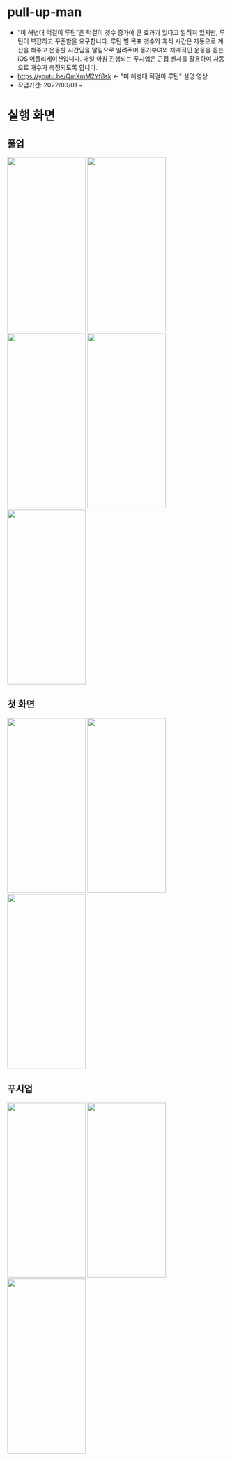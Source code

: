 # pull-up-man
* “미 해병대 턱걸이 루틴"은 턱걸이 갯수 증가에 큰 효과가 있다고 알려져 있지만, 루틴이 복잡하고 꾸준함을 요구합니다.
루틴 별 목표 갯수와 휴식 시간은 자동으로 계산을 해주고 운동할 시간임을 알림으로 알려주며 동기부여와 체계적인 운동을 돕는 iOS 어플리케이션입니다.
매일 아침 진행되는 푸시업은 근접 센서를 활용하여 자동으로 개수가 측정되도록 합니다.
* https://youtu.be/QmXmM2Yf8sk <- "미 해병대 턱걸이 루틴" 설명 영상
* 작업기간: 2022/03/01 ~

# 실행 화면

## 풀업
  
<div>
  <img src="https://user-images.githubusercontent.com/25719161/161710391-80a3f49a-9d70-495c-b0b4-769d46681139.png" width="180" height="400"/>
  <img src="https://user-images.githubusercontent.com/25719161/161714013-7c9e3c6b-7e83-48a6-8d1f-ba21e076e122.gif" width="180" height="400"/>
  <img src="https://user-images.githubusercontent.com/25719161/161710510-33a2c13c-fc27-4659-bc93-0aedbb93ea4a.png" width="180" height="400"/>
  <img src="https://user-images.githubusercontent.com/25719161/161714418-cd75aa4c-c662-4bc4-9107-8a8fe61a9478.gif" width="180" height="400"/>
  <img src="https://user-images.githubusercontent.com/25719161/161714941-e0fefb38-f964-4b30-9664-d07d1069f0a9.gif" width="180" height="400"/>
<div/>


## 첫 화면
<div>
  <img src="https://user-images.githubusercontent.com/25719161/161716947-570edd26-bf42-4fb8-8565-8a19e494e70a.png" width="180" height="400"/>
  <img src="https://user-images.githubusercontent.com/25719161/161717208-5619eb39-cf7b-4017-8ad0-a7610d5232cc.gif" width="180" height="400"/>
  <img src="https://user-images.githubusercontent.com/25719161/161707677-3a3d3aa4-2cb4-4cef-87ea-b1ef74a4e764.png" width="180" height="400"/>
<div/>

## 푸시업

<div>
  <img src="https://user-images.githubusercontent.com/25719161/161708462-3da54e9a-8e0c-48ba-88a0-6ec550fe75ef.png" width="180" height="400"/>
  <img src="https://user-images.githubusercontent.com/25719161/161713802-d4abd8d7-79f6-4f32-98eb-b9b56da1faf5.gif" width="180" height="400"/>
  <img src="https://user-images.githubusercontent.com/25719161/161708676-437766c6-4768-493a-9d28-59711dedf7bb.png" width="180" height="400"/>
<div/>
